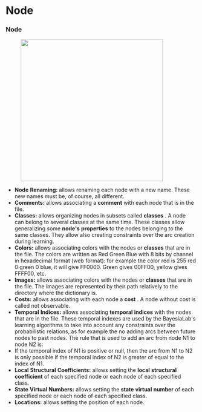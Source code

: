 # Node

### Node

<figure><img src="https://res.cloudinary.com/dvr3obmlj/image/upload/v1709412076/Associate-Dictionary-Node_c8v76s.png" alt="" width="375"><figcaption></figcaption></figure>

* **Node** **Renaming:** allows renaming each node with a new name. These new names must be, of course, all different.
* **Comments:** allows associating a **comment** with each node that is in the file.
* **Classes:** allows organizing nodes in subsets called **classes** . A node can belong to several classes at the same time. These classes allow generalizing some **node's** **properties** to the nodes belonging to the same classes. They allow also creating constraints over the arc creation during learning.
* **Colors:** allows associating colors with the nodes or **classes** that are in the file. The colors are written as Red Green Blue with 8 bits by channel in hexadecimal format (web format): for example the color red is 255 red 0 green 0 blue, it will give FF0000. Green gives 00FF00, yellow gives FFFF00, etc.
* **Images:** allows associating colors with the nodes or **classes** that are in the file. The images are represented by their path relatively to the directory where the dictionary is.
* **Costs:** allows associating with each node a **cost** . A node without cost is called not observable.
* **Temporal** **Indices:** allows associating **temporal** **indices** with the nodes that are in the file. These temporal indexes are used by the BayesiaLab's learning algorithms to take into account any constraints over the probabilistic relations, as for example the no adding arcs between future nodes to past nodes. The rule that is used to add an arc from node N1 to node N2 is:&#x20;
* If the temporal index of N1 is positive or null, then the arc from N1 to N2 is only possible if the temporal index of N2 is greater of equal to the index of N1.&#x20;
* **Local** **Structural** **Coefficients:** allows setting the **local** **structural** **coefficient** of each specified node or each node of each specified class.&#x20;
* **State** **Virtual** **Numbers:** allows setting the **state** **virtual** **number** of each specified node or each node of each specified class.&#x20;
* **Locations:** allows setting the position of each node.&#x20;
